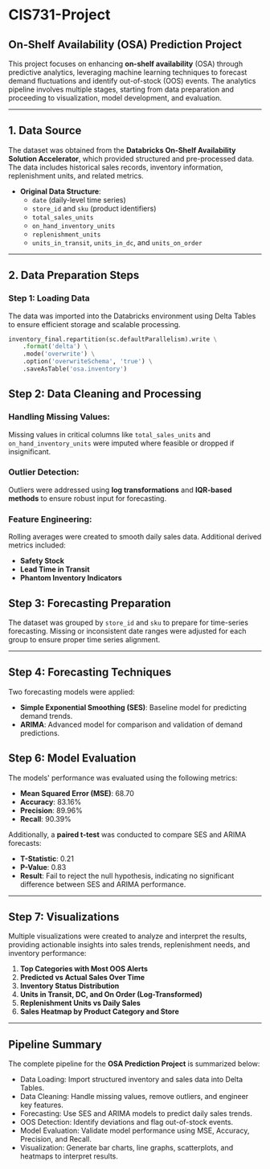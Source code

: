 # CIS731-Project
## On-Shelf Availability (OSA) Prediction Project  

This project focuses on enhancing **on-shelf availability** (OSA) through predictive analytics, leveraging machine learning techniques to forecast demand fluctuations and identify out-of-stock (OOS) events. The analytics pipeline involves multiple stages, starting from data preparation and proceeding to visualization, model development, and evaluation.

---

## 1. Data Source  
The dataset was obtained from the **Databricks On-Shelf Availability Solution Accelerator**, which provided structured and pre-processed data. The data includes historical sales records, inventory information, replenishment units, and related metrics.  

- **Original Data Structure**:  
  - `date` (daily-level time series)  
  - `store_id` and `sku` (product identifiers)  
  - `total_sales_units`  
  - `on_hand_inventory_units`  
  - `replenishment_units`  
  - `units_in_transit`, `units_in_dc`, and `units_on_order`  

---

## 2. Data Preparation Steps  

### Step 1: Loading Data  
The data was imported into the Databricks environment using Delta Tables to ensure efficient storage and scalable processing.  

```python
inventory_final.repartition(sc.defaultParallelism).write \
    .format('delta') \
    .mode('overwrite') \
    .option('overwriteSchema', 'true') \
    .saveAsTable('osa.inventory')
```

## Step 2: Data Cleaning and Processing  

### Handling Missing Values:  
Missing values in critical columns like `total_sales_units` and `on_hand_inventory_units` were imputed where feasible or dropped if insignificant.  

### Outlier Detection:  
Outliers were addressed using **log transformations** and **IQR-based methods** to ensure robust input for forecasting.  

### Feature Engineering:  
Rolling averages were created to smooth daily sales data. Additional derived metrics included:  
- **Safety Stock**  
- **Lead Time in Transit**  
- **Phantom Inventory Indicators**  

## Step 3: Forecasting Preparation  

The dataset was grouped by `store_id` and `sku` to prepare for time-series forecasting. Missing or inconsistent date ranges were adjusted for each group to ensure proper time series alignment.  

---

## Step 4: Forecasting Techniques  

Two forecasting models were applied:  

- **Simple Exponential Smoothing (SES)**: Baseline model for predicting demand trends.  
- **ARIMA**: Advanced model for comparison and validation of demand predictions.  

## Step 6: Model Evaluation  

The models' performance was evaluated using the following metrics:  

- **Mean Squared Error (MSE)**: 68.70  
- **Accuracy**: 83.16%  
- **Precision**: 89.96%  
- **Recall**: 90.39%  

Additionally, a **paired t-test** was conducted to compare SES and ARIMA forecasts:  

- **T-Statistic**: 0.21  
- **P-Value**: 0.83  
- **Result**: Fail to reject the null hypothesis, indicating no significant difference between SES and ARIMA performance.  

---

## Step 7: Visualizations  

Multiple visualizations were created to analyze and interpret the results, providing actionable insights into sales trends, replenishment needs, and inventory performance:  

1. **Top Categories with Most OOS Alerts**  
2. **Predicted vs Actual Sales Over Time**  
3. **Inventory Status Distribution**  
4. **Units in Transit, DC, and On Order (Log-Transformed)**  
5. **Replenishment Units vs Daily Sales**  
6. **Sales Heatmap by Product Category and Store**  

---

## Pipeline Summary  

The complete pipeline for the **OSA Prediction Project** is summarized below:  

- Data Loading: Import structured inventory and sales data into Delta Tables.
- Data Cleaning: Handle missing values, remove outliers, and engineer key features.
- Forecasting: Use SES and ARIMA models to predict daily sales trends.
- OOS Detection: Identify deviations and flag out-of-stock events.
- Model Evaluation: Validate model performance using MSE, Accuracy, Precision, and Recall.
- Visualization: Generate bar charts, line graphs, scatterplots, and heatmaps to interpret results.
